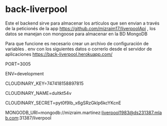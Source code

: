 # back-liverpool

Este el backend sirve para almacenar los artículos que sen envian a través de la peticionés de la app https://github.com/mizraim17/liverpoolApi , los datos se manejan con  mongoose para almacenar en la  BD MongoDB

Para que funcione es necesario crear un archivo de configuración de variables . env con los siguientes datos o correrlo desde el servidor de aplicaciones https://back-liverpool.herokuapp.com/

PORT=3005

ENV=development

CLOUDINARY_KEY=747418158897815

CLOUDINARY_NAME=dultkt54v

CLOUDINARY_SECRET=pyt0f9Ib_x6gSRzGklp6kcYKcnE

MONGODB_URI=mongodb://mizraim.martinez:liverpool1983@ds231387.mlab.com:31387/liverpool
